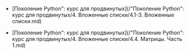 <!-- _sidebar.md -->

* [Поколение Python": курс для продвинутых](/"Поколение Python": курс для продвинутых/4. Вложенные списки/4.1-3. Вложенные списки.md)

* [Поколение Python": курс для продвинутых](/"Поколение Python": курс для продвинутых/4. Вложенные списки/4.4. Матрицы. Часть 1.md)
